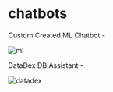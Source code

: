 # chatbots

Custom Created ML Chatbot - 

![ml](https://github.com/ruwanpathirana/chatbots/assets/106596977/dd1850d5-f81c-44c6-8a20-b92e70fc925f)


DataDex DB Assistant - 

![datadex](https://github.com/user-attachments/assets/09e0b3e1-1b35-4f29-ba6e-ab6ca1b1a2fb)
